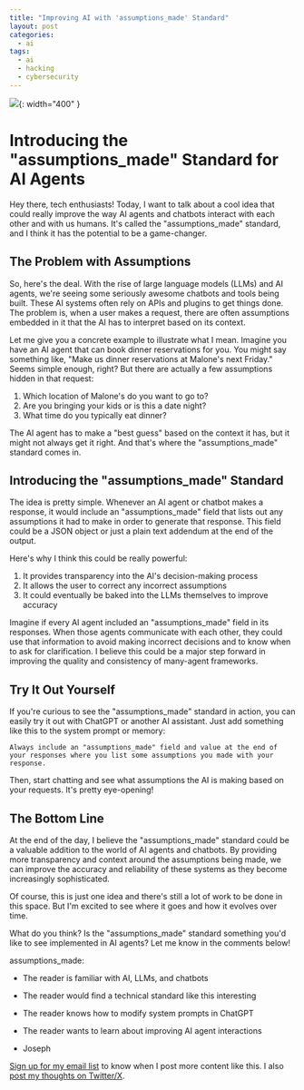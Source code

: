 ```yaml
---
title: "Improving AI with 'assumptions_made' Standard"
layout: post
categories:
  - ai
tags:
  - ai
  - hacking
  - cybersecurity
---
```

![](/assets/images/ai_agents_assumptions_made.png){: width="400" }
# Introducing the "assumptions_made" Standard for AI Agents

Hey there, tech enthusiasts! Today, I want to talk about a cool idea that could really improve the way AI agents and chatbots interact with each other and with us humans. It's called the "assumptions_made" standard, and I think it has the potential to be a game-changer.

## The Problem with Assumptions

So, here's the deal. With the rise of large language models (LLMs) and AI agents, we're seeing some seriously awesome chatbots and tools being built. These AI systems often rely on APIs and plugins to get things done. The problem is, when a user makes a request, there are often assumptions embedded in it that the AI has to interpret based on its context.

Let me give you a concrete example to illustrate what I mean. Imagine you have an AI agent that can book dinner reservations for you. You might say something like, "Make us dinner reservations at Malone's next Friday." Seems simple enough, right? But there are actually a few assumptions hidden in that request:

1. Which location of Malone's do you want to go to?
2. Are you bringing your kids or is this a date night?
3. What time do you typically eat dinner?

The AI agent has to make a "best guess" based on the context it has, but it might not always get it right. And that's where the "assumptions_made" standard comes in.

## Introducing the "assumptions_made" Standard

The idea is pretty simple. Whenever an AI agent or chatbot makes a response, it would include an "assumptions_made" field that lists out any assumptions it had to make in order to generate that response. This field could be a JSON object or just a plain text addendum at the end of the output.

Here's why I think this could be really powerful:

1. It provides transparency into the AI's decision-making process
2. It allows the user to correct any incorrect assumptions
3. It could eventually be baked into the LLMs themselves to improve accuracy

Imagine if every AI agent included an "assumptions_made" field in its responses. When those agents communicate with each other, they could use that information to avoid making incorrect decisions and to know when to ask for clarification. I believe this could be a major step forward in improving the quality and consistency of many-agent frameworks.

## Try It Out Yourself

If you're curious to see the "assumptions_made" standard in action, you can easily try it out with ChatGPT or another AI assistant. Just add something like this to the system prompt or memory:

```
Always include an "assumptions_made" field and value at the end of your responses where you list some assumptions you made with your response.
```

Then, start chatting and see what assumptions the AI is making based on your requests. It's pretty eye-opening!

## The Bottom Line

At the end of the day, I believe the "assumptions_made" standard could be a valuable addition to the world of AI agents and chatbots. By providing more transparency and context around the assumptions being made, we can improve the accuracy and reliability of these systems as they become increasingly sophisticated.

Of course, this is just one idea and there's still a lot of work to be done in this space. But I'm excited to see where it goes and how it evolves over time.

What do you think? Is the "assumptions_made" standard something you'd like to see implemented in AI agents? Let me know in the comments below!

assumptions_made:
- The reader is familiar with AI, LLMs, and chatbots
- The reader would find a technical standard like this interesting
- The reader knows how to modify system prompts in ChatGPT
- The reader wants to learn about improving AI agent interactions

- Joseph

[Sign up for my email list](https://thacker.beehiiv.com/subscribe) to know when I post more content like this.
I also [post my thoughts on Twitter/X](https://x.com/rez0__).

<meta name="twitter:card" content="summary_large_image" />
<meta name="twitter:site" content="@rez0__" />
<meta name="twitter:creator" content="@rez0__" />
<meta property="og:url" content="https://josephthacker.com/ai/2024/05/03/improving-ai-with-assumptions-made-standard.html" />
<meta property="og:title" content="Improving AI with 'assumptions_made' Standard" />
<meta property="og:description" content="Introducing a proposed standard to improve AI agent transparency and accuracy by surfacing the assumptions made during interactions." />
<meta property="og:image" content="/assets/images/ai_agents_assumptions_made.png" />
